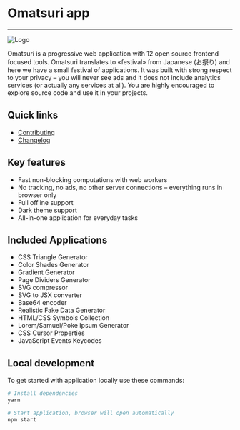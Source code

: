 # Omatsuri app
-----

![Logo](./src/assets/logo-text.svg)

Omatsuri is a progressive web application with 12 open source frontend focused tools. Omatsuri translates to «festival» from Japanese (お祭り) and here we have a small festival of applications. It was built with strong respect to your privacy – you will never see ads and it does not include analytics services (or actually any services at all). You are highly encouraged to explore source code and use it in your projects.

## Quick links

- [Contributing](./CONTRIBUTING.md)
- [Changelog](./CHANGELOG.md)

## Key features

- Fast non-blocking computations with web workers
- No tracking, no ads, no other server connections – everything runs in browser only
- Full offline support
- Dark theme support
- All-in-one application for everyday tasks

## Included Applications

- CSS Triangle Generator
- Color Shades Generator
- Gradient Generator
- Page Dividers Generator
- SVG compressor
- SVG to JSX converter
- Base64 encoder
- Realistic Fake Data Generator
- HTML/CSS Symbols Collection
- Lorem/Samuel/Poke Ipsum Generator
- CSS Cursor Properties
- JavaScript Events Keycodes

## Local development

To get started with application locally use these commands:

```sh
# Install dependencies
yarn

# Start application, browser will open automatically
npm start
```
